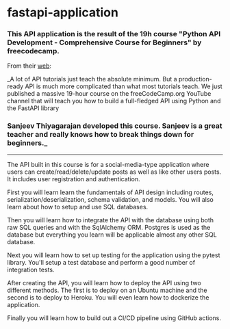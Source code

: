 # fastapi-application

### This API application is the result of the 19h course "Python API Development - Comprehensive Course for Beginners" by freecodecamp.

From their [web](https://www.freecodecamp.org/news/creating-apis-with-python-free-19-hour-course/):

_A lot of API tutorials just teach the absolute minimum. But a production-ready API is much more complicated than what most tutorials teach. We just published a massive 19-hour course on the freeCodeCamp.org YouTube channel that will teach you how to build a full-fledged API using Python and the FastAPI library
### Sanjeev Thiyagarajan developed this course. Sanjeev is a great teacher and really knows how to break things down for beginners._

***
The API built in this course is for a social-media-type application where users can create/read/delete/update posts as well as like other users posts.  It includes user registration and authentication.

First you will learn learn the fundamentals of API design including routes, serialization/deserialization, schema validation, and models. You will also learn about how to setup and use SQL databases.

Then you will learn how to integrate the API with the database using both raw SQL queries and with the SqlAlchemy ORM. Postgres is used as the database but everything you learn will be applicable almost any other SQL database.

Next you will learn how to set up testing for the application using the pytest library. You'll setup a test database and perform a good number of integration tests.

After creating the API, you will learn how to deploy the API using two different methods. The first is to deploy on an Ubuntu machine and the second is to deploy to Heroku. You will even learn how to dockerize the application.

Finally you will learn how to build out a CI/CD pipeline using GitHub actions.

